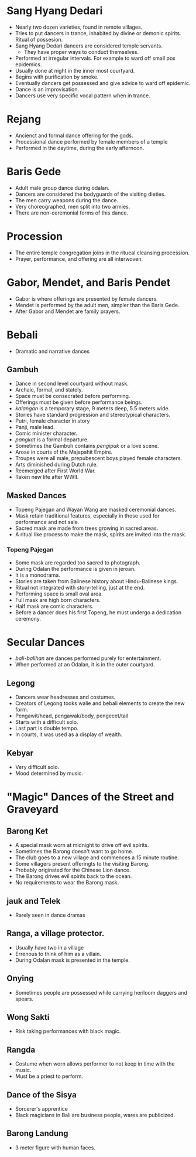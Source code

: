 # Sang Hyang Dedari
- Nearly two dozen varieties, found in remote villages.
- Tries to put dancers in trance, inhabited by divine or demonic spirits. Ritual of possesion.
- Sang Hyang Dedari dancers are considered temple servants.
  - They have proper ways to conduct themselves.
- Performed at irregular intervals.  For example to ward off small pox epidemics.
- Usually done at night in the inner most courtyard.
- Begins with purification by smoke.
- Eventually dancers get possessed and give advice to ward off epidemic.
- Dance is an improvisation.
- Dancers use very specific vocal pattern when in trance.

# Rejang
- Ancienct and formal dance offering for the gods.
- Processional dance performed by female members of a temple
- Performed in the daytime, during the early afternoon.

# Baris Gede
- Adult male group dance during odalan.
- Dancers are considered the bodyguards of the visiting dieties.
- The men carry weapons during the dance.
- Very choreographed, men split into two armies.
- There are non-ceremonial forms of this dance.

# Procession
- The entire temple congregation joins in the ritueal cleansing procession.
- Prayer, performance, and offering are all interwoven.

# Gabor, Mendet, and Baris Pendet
- Gabor is where offerings are presented by female dancers.
- Mendet is performed by the adult men, simpler than the Baris Gede.
- After Gabor and Mendet are family prayers.

# Bebali
- Dramatic and narrative dances

## Gambuh
- Dance in second level courtyard without mask.
- Archaic, formal, and stately.
- Space must be consecrated before performing.
- Offerings must be given before performance beings.
- *kalangan* is a temporary stage, 9 meters deep, 5.5 meters wide.
- Stories have standard progression and stereotypical characters.
- Putri, female character in story
- Panji, male lead.
- Comic minister character.
- *pangkat* is a formal departure.
- Sometimes the Gambuh contains *pengipuk* or a love scene.
- Arose in courts of the Majapahit Empire.
- Troupes were all male, prepubescent boys played female characters.
- Arts diminished during Dutch rule.
- Reemerged after First World War.
- Taken new life after WWII.

## Masked Dances
- Topeng Pajegan and Wayan Wang are masked ceremonial dances.
- Mask retain traditional features, especially in those used for performance and not sale.
- Sacred mask are made from trees growing in sacred areas.
- A ritual like process to make the mask, spirits are invited into the mask.

### Topeng Pajegan
- Some mask are regarded too sacred to photograph.
- During Odalan the performance is given in jeroan.
- It is a monodrama.
- Stories are taken from Balinese history about Hindu-Balinese kings.
- Ritual not integrated with story-telling, just at the end.
- Performing space is small oval area.
- Full mask are high born characters.
- Half mask are comic characters.
- Before a dancer does his first Topeng, he must undergo a dedication ceremony.

# Secular Dances
- *bali-balihan* are dances performed purely for entertainment.
- When performed at an Odalan, it is in the outer courtyard.

## Legong
- Dancers wear headresses and costumes.
- Creators of Legong tooks walie and bebali elements to create the new form.
- Pengawit/head, pengawak/body, pengecet/tail
- Starts with a difficult solo.
- Last part is double tempo.
- In courts, it was used as a display of wealth.

## Kebyar
- Very difficult solo.
- Mood determined by music.

# "Magic" Dances of the Street and Graveyard

## Barong Ket
- A special mask worn at midnight to drive off evil spirits.
- Sometimes the Barong doesn't want to go home.
- The club goes to a new village and commences a 15 minute routine.
- Some villagers present offeringts to the visiting Barong.
- Probably originated for the Chinese Lion dance.
- The Barong drives evil spirits back to the ocean.
- No requirements to wear the Barong mask.

## jauk and Telek
- Rarely seen in dance dramas

## Ranga, a village protector.
- Usually have two in a village
- Errenous to think of him as a villain.
- During Odalan mask is presented in the temple.

## Onying
- Sometimes people are possessed while carrying heriloom daggers and spears.

## Wong Sakti
- Risk taking performances with black magic.

## Rangda
- Costume when worn allows performer to not keep in time with the music.
- Must be a priest to perform.

## Dance of the Sisya
- Sorcerer's apprentice
- Black magicians in Bali are business people, wares are publicized.

## Barong Landung
- 3 meter figure with human faces.
